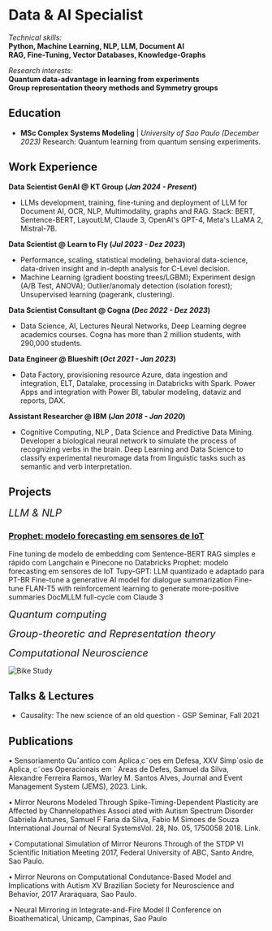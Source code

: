 # Data & AI Specialist

*Technical skills:*<br>
**Python, Machine Learning, NLP, LLM, Document AI**<br>
**RAG, Fine-Tuning, Vector Databases, Knowledge-Graphs**

*Research interests:*<br>
**Quantum data-advantage in learning from experiments**<br>
**Group representation theory methods and Symmetry groups**<br>

## Education
-
  **MSc Complex Systems Modeling**	| *University of Sao Paulo (_December 2023_)* Research: Quantum learning from quantum sensing experiments.
  
## Work Experience
**Data Scientist GenAI @ KT Group (_Jan 2024 - Present_)**
- LLMs development, training, fine-tuning and deployment of LLM for Document AI, OCR, NLP, Multimodality, graphs and RAG. Stack: BERT, Sentence-BERT, LayoutLM, Claude 3, OpenAI's GPT-4, Meta's LLaMA 2, Mistral-7B.
  
**Data Scientist @ Learn to Fly (_Jul 2023 - Dez 2023_)**
- Performance, scaling, statistical modeling, behavioral data-science, data-driven insight and in-depth analysis for C-Level decision.
- Machine Learning (gradient boosting trees/LGBM); Experiment design (A/B Test, ANOVA); Outlier/anomaly detection (isolation forest); Unsupervised learning (pagerank, clustering).
  
**Data Scientist Consultant @ Cogna (_Dec 2022 - Dez 2023_)**
-  Data Science, AI, Lectures Neural Networks, Deep Learning degree academics courses. Cogna has more than 2 million students, with 290,000 students.
   
**Data Engineer @ Blueshift (_Oct 2021 - Jan 2023_)**
-  Data Factory, provisioning resource Azure, data ingestion and integration, ELT, Datalake, processing in Databricks with Spark. Power Apps and integration with Power BI, tabular modeling, dataviz and reports, DAX.
  
**Assistant Researcher @ IBM (_Jan 2018 - Jan 2020_)**
- Cognitive Computing, NLP , Data Science and Predictive Data Mining. Developer a biological neural network to simulate the process of recognizing verbs in the brain. Deep Learning and Data Science to classify experimental neuromage data from linguistic tasks such as semantic and verb interpretation.


## Projects

<span style="font-size: 20px;">*LLM & NLP*</span>
### [Prophet: modelo forecasting em sensores de IoT](https://www.mdpi.com/1424-8220/22/8/3048)
Fine tuning de modelo de embedding com Sentence-BERT
RAG simples e rápido com Langchain e Pinecone no Databricks
Prophet: modelo forecasting em sensores de IoT
Tupy-GPT: LLM quantizado e adaptado para PT-BR
Fine-tune a generative AI model for dialogue summarization
Fine-tune FLAN-T5 with reinforcement learning to generate more-positive summaries
DocMLLM full-cycle com Claude 3

<span style="font-size: 20px;">*Quantum computing*</span>

<span style="font-size: 20px;">*Group-theoretic and Representation theory*</span>

<span style="font-size: 20px;">*Computational Neuroscience*</span>


![Bike Study](/assets/img/bike_study.jpeg)

## Talks & Lectures
- Causality: The new science of an old question - GSP Seminar, Fall 2021

## Publications
•  Sensoriamento Quˆantico com Aplica¸c˜oes em Defesa, XXV Simp´osio de Aplica¸ c˜oes Operacionais em ´ Areas de
 Defes, Samuel da Silva, Alexandre Ferreira Ramos, Warley M. Santos Alves, Journal and Event Management
 System (JEMS), 2023. Link.
 
 • Mirror Neurons Modeled Through Spike-Timing-Dependent Plasticity are Affected by Channelopathies Associ
ated with Autism Spectrum Disorder Gabriela Antunes, Samuel F Faria da Silva, Fabio M Simoes de Souza
International Journal of Neural SystemsVol. 28, No. 05, 1750058 2018. Link.

 • Computational Simulation of Mirror Neurons Through of the STDP VI Scientific Initiation Meeting 2017, Federal
 University of ABC, Santo Andre, Sao Paulo.
 
 • Mirror Neurons on Computational Condutance-Based Model and Implications with Autism XV Brazilian Society
 for Neuroscience and Behavior, 2017 Araraquara, Sao Paulo.
 
 • Neural Mirroring in Integrate-and-Fire Model II Conference on Bioathematical, Unicamp, Campinas, Sao Paulo
